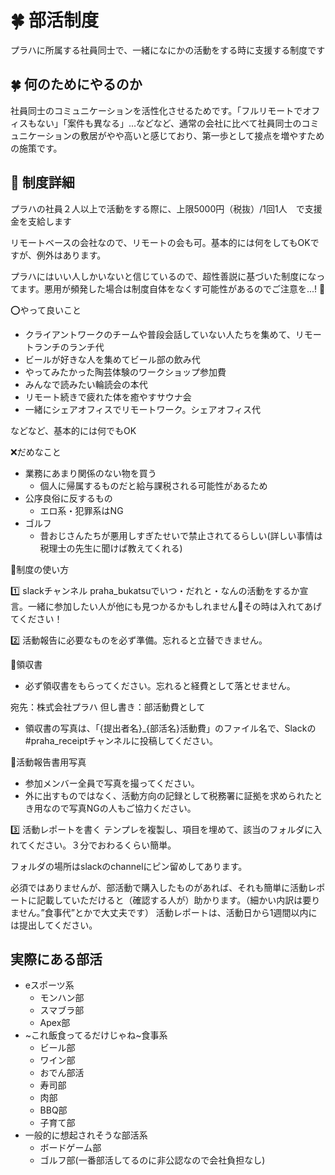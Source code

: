 # 🍀 部活制度
プラハに所属する社員同士で、一緒になにかの活動をする時に支援する制度です

## 🍀 何のためにやるのか
社員同士のコミュニケーションを活性化させるためです。「フルリモートでオフィスもない」「案件も異なる」…などなど、通常の会社に比べて社員同士のコミュニケーションの敷居がやや高いと感じており、第一歩として接点を増やすための施策です。

## 🌱 制度詳細
プラハの社員２人以上で活動をする際に、上限5000円（税抜）/1回1人　で支援金を支給します

リモートベースの会社なので、リモートの会も可。基本的には何をしてもOKですが、例外はあります。

プラハにはいい人しかいないと信じているので、超性善説に基づいた制度になってます。悪用が頻発した場合は制度自体をなくす可能性があるのでご注意を...! 👹

⭕やって良いこと
- クライアントワークのチームや普段会話していない人たちを集めて、リモートランチのランチ代
- ビールが好きな人を集めてビール部の飲み代
- やってみたかった陶芸体験のワークショップ参加費
- みんなで読みたい輪読会の本代
- リモート続きで疲れた体を癒やすサウナ会
- 一緒にシェアオフィスでリモートワーク。シェアオフィス代

などなど、基本的には何でもOK

❌だめなこと
- 業務にあまり関係のない物を買う
  - 個人に帰属するものだと給与課税される可能性があるため
- 公序良俗に反するもの
  - エロ系・犯罪系はNG
- ゴルフ
  - 昔おじさんたちが悪用しすぎたせいで禁止されてるらしい(詳しい事情は税理士の先生に聞けば教えてくれる)

🌱制度の使い方

1️⃣ slackチャンネル praha_bukatsuでいつ・だれと・なんの活動をするか宣言。一緒に参加したい人が他にも見つかるかもしれません🌱その時は入れてあげてください！

2️⃣ 活動報告に必要なものを必ず準備。忘れると立替できません。　

🍎領収書
- 必ず領収書をもらってください。忘れると経費として落とせません。

宛先：株式会社プラハ
但し書き：部活動費として	

- 領収書の写真は、「{提出者名}_{部活名}活動費」のファイル名で、Slackの#praha_receiptチャンネルに投稿してください。

🍎活動報告書用写真
- 参加メンバー全員で写真を撮ってください。
- 外に出すものではなく、活動方向の記録として税務署に証拠を求められたとき用なので写真NGの人もご協力ください。

3️⃣ 活動レポートを書く
テンプレを複製し、項目を埋めて、該当のフォルダに入れてください。３分でおわるくらい簡単。

フォルダの場所はslackのchannelにピン留めしてあります。

必須ではありませんが、部活動で購入したものがあれば、それも簡単に活動レポートに記載していただけると（確認する人が）助かります。（細かい内訳は要りません。”食事代”とかで大丈夫です）
活動レポートは、活動日から1週間以内には提出してください。

## 実際にある部活
- eスポーツ系
  - モンハン部
  - スマブラ部
  - Apex部
- ~これ飯食ってるだけじゃね~食事系
  - ビール部
  - ワイン部
  - おでん部活
  - 寿司部
  - 肉部
  - BBQ部
  - 子育て部
- 一般的に想起されそうな部活系
  - ボードゲーム部
  - ゴルフ部(一番部活してるのに非公認なので会社負担なし)

